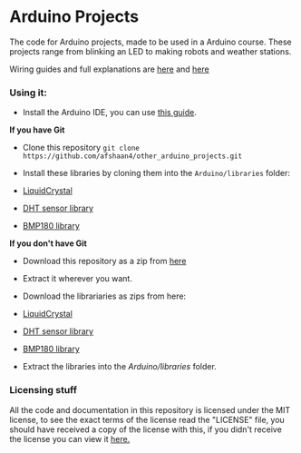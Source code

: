 # Arduino Projects
The code for Arduino projects, made to be used in a Arduino course.
These projects range from blinking an LED to making robots and weather stations.

Wiring guides and full explanations are [here](https://aaalearn.mystagingwebsite.com/2018/03/arduino-camp/) and [here](https://aaalearn.mystagingwebsite.com/2018/04/arduino-summer-camp-middle-school/)

### Using it:
* Install the Arduino IDE, you can use [this guide](https://learn.sparkfun.com/tutorials/installing-arduino-ide).

 **If you have Git**

* Clone this repository `git clone https://github.com/afshaan4/other_arduino_projects.git`

* Install these libraries by cloning them into the `Arduino/libraries` folder:

 * [LiquidCrystal](https://github.com/arduino-libraries/LiquidCrystal)
 * [DHT sensor library](https://github.com/adafruit/DHT-sensor-library)
 * [BMP180 library](https://github.com/sparkfun/BMP180_Breakout_Arduino_Library)

**If you don't have Git**

* Download this repository as a zip from [here](https://github.com/afshaan4/other_arduino_projects)
* Extract it wherever you want.

* Download the librariaries as zips from here:

 * [LiquidCrystal](https://github.com/arduino-libraries/LiquidCrystal)
 * [DHT sensor library](https://github.com/adafruit/DHT-sensor-library)
 * [BMP180 library](https://github.com/sparkfun/BMP180_Breakout_Arduino_Library)

* Extract the libraries into the *Arduino/libraries* folder.

### Licensing stuff

All the code and documentation in this repository is licensed under the MIT license,
to see the exact terms of the license read the "LICENSE" file,
you should have received a copy of the license with this,  if you didn't
receive the license you can view it [here.](https://github.com/afshaan4/other_arduino_projects/blob/master/LICENSE)
